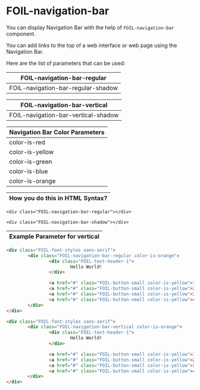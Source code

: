 # FOIL-navigation-bar

You can display Navigation Bar with the help of `FOIL-navigation-bar` component.

You can add links to the top of a web interface or web page using the Navigation Bar. 

Here are the list of parameters that can be used: 

| FOIL-navigation-bar-regular              |
| -----------------------------------------|
| FOIL-navigation-bar-regular-shadow       |


| FOIL-navigation-bar-vertical              |
| -----------------------------------------|
| FOIL-navigation-bar-vertical-shadow       |




| Navigation Bar Color Parameters         |
| --------------------------------------- |
| color-is-red                            |
| color-is-yellow                         |
| color-is-green                          |
| color-is-blue                           |
| color-is-orange                         |



| How you do this in HTML Syntax?           |
| ----------------------------------------- |

`<div class="FOIL-navigation-bar-regular"></div>`

`<div class="FOIL-navigation-bar-shadow"></div>`




| Example Parameter for vertical            |
| ----------------------------------------- |

```html
<div class="FOIL-font-styles sans-serif">
        <div class="FOIL-navigation-bar-regular color-is-orange">
                <div class="FOIL-text-header-1">
                        Hello World!
                </div>

                <a href="#" class="FOIL-button-small color-is-yellow">1</a>
                <a href="#" class="FOIL-button-small color-is-yellow">2</a>
                <a href="#" class="FOIL-button-small color-is-yellow">3</a>
                <a href="#" class="FOIL-button-small color-is-yellow">4</a>
        </div>
</div>
```



```html
<div class="FOIL-font-styles sans-serif">
        <div class="FOIL-navigation-bar-vertical color-is-orange">
                <div class="FOIL-text-header-1">
                        Hello World!
                </div>

                <a href="#" class="FOIL-button-small color-is-yellow">1</a>
                <a href="#" class="FOIL-button-small color-is-yellow">2</a>
                <a href="#" class="FOIL-button-small color-is-yellow">3</a>
                <a href="#" class="FOIL-button-small color-is-yellow">4</a>
        </div>
</div>
```